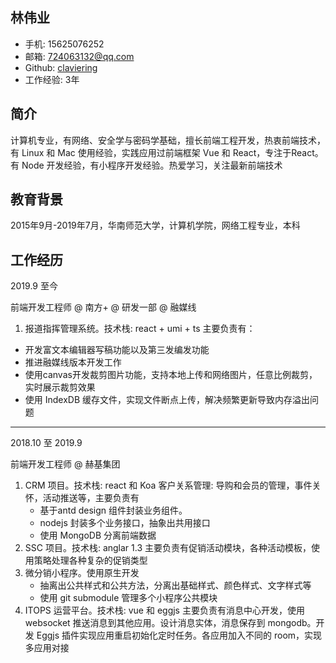 ## 林伟业

* 手机: 15625076252
* 邮箱: 724063132@qq.com
* Github: [claviering](https://github.com/claviering)
* 工作经验: 3年

## 简介

计算机专业，有网络、安全学与密码学基础，擅长前端工程开发，热衷前端技术，有 Linux 和 Mac 使用经验，实践应用过前端框架 Vue 和 React，专注于React。有 Node 开发经验，有小程序开发经验。热爱学习，关注最新前端技术

## 教育背景

2015年9月-2019年7月，华南师范大学，计算机学院，网络工程专业，本科

## 工作经历

2019.9 至今

前端开发工程师 @ 南方+ @ 研发一部 @ 融媒线

1. 报道指挥管理系统。技术栈: react + umi + ts
  主要负责有：
  - 开发富文本编辑器写稿功能以及第三发编发功能
  - 推进融媒线版本开发工作
  - 使用canvas开发裁剪图片功能，支持本地上传和网络图片，任意比例裁剪，实时展示裁剪效果
  - 使用 IndexDB 缓存文件，实现文件断点上传，解决频繁更新导致内存溢出问题

***

2018.10 至 2019.9 

前端开发工程师 @ 赫基集团

1. CRM 项目。技术栈: react 和 Koa
   客户关系管理: 导购和会员的管理，事件关怀，活动推送等，主要负责有
   - 基于antd design 组件封装业务组件。
   - nodejs 封装多个业务接口，抽象出共用接口
   - 使用 MongoDB 分离前端数据
2. SSC 项目。技术栈: anglar 1.3
    主要负责有促销活动模块，各种活动模板，使用策略处理各种复杂的促销类型
3. 微分销小程序。使用原生开发
    - 抽离出公共样式和公共方法，分离出基础样式、颜色样式、文字样式等
    - 使用 git submodule 管理多个小程序公共模块
4. ITOPS 运营平台。技术栈: vue 和 eggjs
    主要负责有消息中心开发，使用 websocket 推送消息到其他应用。设计消息实体，消息保存到 mongodb。开发 Eggjs 插件实现应用重启初始化定时任务。各应用加入不同的 room，实现多应用对接